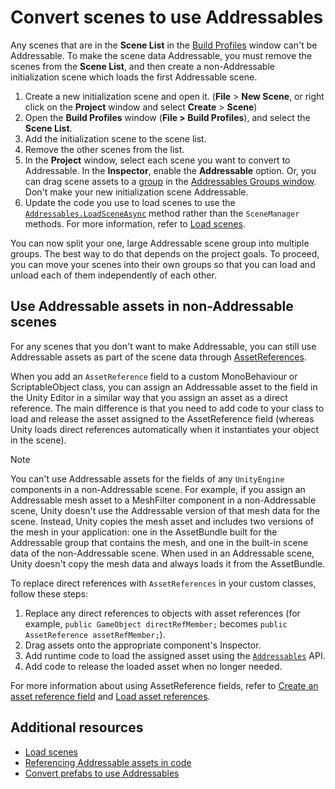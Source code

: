 # Convert scenes to use Addressables

Any scenes that are in the **Scene List** in the [Build Profiles](xref:um-build-profiles) window can't be Addressable. To make the scene data Addressable, you must remove the scenes from the **Scene List**, and then create a non-Addressable initialization scene which loads the first Addressable scene.

1. Create a new initialization scene and open it. (**File** > **New Scene**, or right click on the **Project** window and select **Create** > **Scene**)
1. Open the __Build Profiles__ window (__File > Build Profiles__), and select the **Scene List**.
1. Add the initialization scene to the scene list.
1. Remove the other scenes from the list.
1. In the **Project** window, select each scene you want to convert to Addressable. In the **Inspector**, enable the **Addressable** option. Or, you can drag scene assets to a [group](groups-create.md) in the [Addressables Groups window](GroupsWindow.md). Don't make your new initialization scene Addressable.
1. Update the code you use to load scenes to use the [`Addressables.LoadSceneAsync`](xref:UnityEngine.AddressableAssets.Addressables.LoadSceneAsync*) method rather than the `SceneManager` methods. For more information, refer to [Load scenes](LoadingScenes.md).

You can now split your one, large Addressable scene group into multiple groups. The best way to do that depends on the project goals. To proceed, you can move your scenes into their own groups so that you can load and unload each of them independently of each other.

## Use Addressable assets in non-Addressable scenes

For any scenes that you don't want to make Addressable, you can still use Addressable assets as part of the scene data through [AssetReferences](asset-reference-intro.md).

When you add an `AssetReference` field to a custom MonoBehaviour or ScriptableObject class, you can assign an Addressable asset to the field in the Unity Editor in a similar way that you assign an asset as a direct reference. The main difference is that you need to add code to your class to load and release the asset assigned to the AssetReference field (whereas Unity loads direct references automatically when it instantiates your object in the scene).

> [!NOTE]
> You can't use Addressable assets for the fields of any `UnityEngine` components in a non-Addressable scene. For example, if you assign an Addressable mesh asset to a MeshFilter component in a non-Addressable scene, Unity doesn't use the Addressable version of that mesh data for the scene. Instead, Unity copies the mesh asset and includes two versions of the mesh in your application: one in the AssetBundle built for the Addressable group that contains the mesh, and one in the built-in scene data of the non-Addressable scene. When used in an Addressable scene, Unity doesn't copy the mesh data and always loads it from the AssetBundle.

To replace direct references with `AssetReferences` in your custom classes, follow these steps:

1. Replace any direct references to objects with asset references (for example, `public GameObject directRefMember;` becomes `public AssetReference assetRefMember;`).
1. Drag assets onto the appropriate component's Inspector.
1. Add runtime code to load the assigned asset using the [`Addressables`](xref:UnityEngine.AddressableAssets.Addressables) API.
1. Add code to release the loaded asset when no longer needed.

For more information about using AssetReference fields, refer to [Create an asset reference field](asset-reference-create.md) and [Load asset references](LoadingAssetReferences.md).

## Additional resources

* [Load scenes](LoadingScenes.md)
* [Referencing Addressable assets in code](AssetReferences.md)
* [Convert prefabs to use Addressables](convert-prefabs.md)
